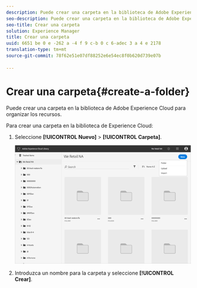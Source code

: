 ```yaml
---
description: Puede crear una carpeta en la biblioteca de Adobe Experience Cloud para organizar los recursos.
seo-description: Puede crear una carpeta en la biblioteca de Adobe Experience Cloud para organizar los recursos.
seo-title: Crear una carpeta
solution: Experience Manager
title: Crear una carpeta
uuid: 6651 be 0 e -262 a -4 f 9 c-b 0 c 6-adec 3 a 4 e 2178
translation-type: tm+mt
source-git-commit: 78f62e51e07df88252e6e54ec8f0b620d739e07b

---
```



# Crear una carpeta{#create-a-folder}

Puede crear una carpeta en la biblioteca de Adobe Experience Cloud para organizar los recursos.

Para crear una carpeta en la biblioteca de Experience Cloud:

1. Seleccione **[!UICONTROL Nuevo]** &gt; **[!UICONTROL Carpeta]**.

   ![](assets/library_new_folder_upload.png)

1. Introduzca un nombre para la carpeta y seleccione **[!UICONTROL Crear]**.

